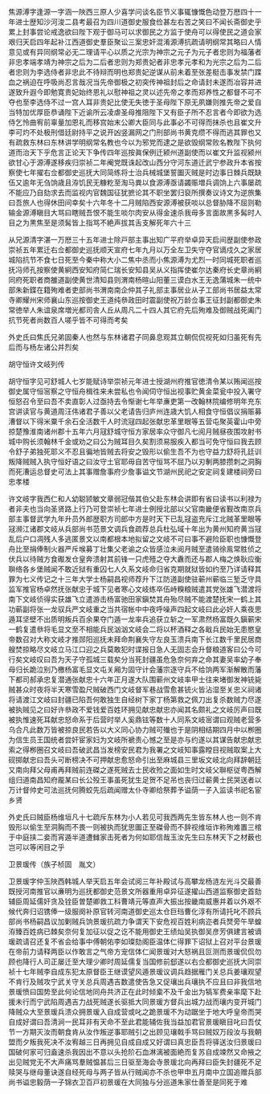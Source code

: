 <!-- { "loadSidebar": true } -->
焦源溥字逢源一字涵一陜西三原人少喜学问谈名臣节义事辄慷慨色动登万厯四十一年进士歴知沙河浚二县考最召为四川道御史服食俭甚左右苦之笑曰不闻长斋御史乎累上封事尝论戒逸欲曰陛下观于御马可以求御民之方监于使舟可以得使民之道会家艰归天启四年起补江西道御史羣臣聚讼三案忠奸混淆源溥抗疏请明纲常其略曰人情意见或有异同纲常必无二理请平心以质之光宗为神宗之元子为元子者忠则为福藩者非忠孝端孝靖为神宗之后为二后者忠则为郑贵妃者非忠孝元孝和为光宗之后为二后者忠则为李选侍者非忠此不待辩而明也郑贵妃逆谋从前未着至张差梃击事发禁门蹀血之祸迫在呼吸尚忍言哉况当先帝御极之初突传神祖封后之命请封未遂而冶容并进遂致升遐今即勉寛贵妃始终恩礼以慰神祖之灵以述先帝之孝而郑养性之都督不可不夺也至李选侍不过一宫人耳非贵妃比使无失徳于圣母陛下原无夙嫌则推先帝之爱自当特加优厚臣恭诵陛下近谕所云凌虐圣母推阻陛下又有臣子所不忍言者今即欲为选侍乞怜曲宥前辜量加恩礼而移宫始末公卿大臣同与此事必不可得而抹杀也且崔文升李可灼不处极刑借廷尉持平之说开凶竖漏网之门刑部尚书黄克缵不得而逃其罪也又有疏救东林曰东林讲学明纲常名教也今以为邪党而逮之是欲毁纲常败名教陛下执何道而治天下乎危言正论天下争传四年巡按眞保例迁颍州道副使而以崔文升监视颍州欲甘心于源溥遂移疾归崇祯二年阉党既诛起改山西分守河东道迁武宁参政升本省按察使七年擢右佥都御史巡抚大同简练将士治兵械城堡誓圗灭贼是时边事日棘兵既缺伍又逾年无刍饷歳且洊饥民无糠籺至淘马粪以食源溥亟请蠲赈増兵调饷上六事屡疏不能应乃自劾求去而监视内官魏国征犹摭论其不职坐罢归裒所撰奏议诗文为逆旅集曰吾旅人也得休田间幸矣十六年冬十二月贼陷西安源溥被获啖以总督胁降不屈则勒输金源溥瞋目大骂曰瞎贼吾恨不能生啖尔肉安从得金速杀我毋多言面故黒多髯时人目之为黒焦至是须髯皆上指骂不絶声拔其舌支解死年六十三

从兄源清字湛一万厯三十五年进士除戸部主事出知广平府举卓异天启间歴副使参政崇祯五年累迁右佥都御史巡抚顺天宣府七年九月以万全左卫失守夺官谪戍久之家居城陷抗节不食七日死至今秦中称大小二焦中丞而小焦源溥为尤烈一时同城死职者巡抚冯师孔按察使黄絅西安知府简仁瑞长安知县吴从义指挥使崔尔达秦府长史章尚絅同府死职者商雒道副使黄世清知县则渭南杨暄山阳董三谟白水王无逸蒲城朱一统中部朱新鍱在籍殉难者吏部尚书渭南南企仲其子礼部主事居业从子工部尚书居益太常寺卿耀州宋师襄山东巡按御史王道纯叅政田时震副使祝万龄佥事王征封副都御史朱常徳举人朱谊泉席増光都司舎人丘从周凡二十四人其它府先后殉难及御贼战死阖门抗节死者尚数百人嗟乎皆不可得而考矣

外史氏曰焦氏兄弟固秦人也然与东林诸君子同鼻息观其立朝侃侃视死如归虽死有先后而与杨左诸公并烈矣

胡守恒许文岐列传

胡守恒字见可舒城人七岁能赋诗举崇祯元年进士授湖州府推官徳清令某以贿闻巡按御史属守恒宻察之守恒舟楫徃来未尝私也令闻伺守恒出视事贮黄金菜瓮中投入署守恒怒召令至曰吾不卖直彰人过亟持去令惭谢七年举亷吏第一改翰林院编修明年充东宫讲读官与黄道周汪伟诸君子善以父老请告归庐州连歳大饥人相食守恒倡议捐赈募漕督以下得米粟千余石全活数千人时流冦四起张献忠革里眼等五营屯聚英霍山中旁掠楚豫淮南诸州郡十五年六月冦舒城守恒方家居率众守御凡七阅月贼昼夜围攻射书城中购长须翰林千金或劝之曰公为贼耳目久矣割须易服疾入都当可免守恒曰我去顾令舒子弟独死耶义不忍且徧地皆贼去将安之毁形以偷生吾不为也守益力舒将孔廷训叛降贼贼入执守恒好语之曰汝守土官耶毋自苦守恒骂不屈乃以刃剸两膝攒刺之洞胸而死漕运总督史可法上其事赠詹事府少詹事谥文节湖州民祀之安定祠复建楼祠旁曰忠孝楼

许文岐字我西仁和人幼聪颕敏文章弱冠偕其伯父赴东林会讲即有省曰读书以利禄为者非夫也当向圣贤路上行乃可登崇祯七年进士例授北部以父官南畿便省觐改南京兵部主事督武学九年升员外郎歴职方司郎中方是时天下已乱冦盗充斥江北贼革里眼等冦濒江诸郡文岐从兵部尚书范景文调兵食疏荐总兵杜弘域十年出为黄州知府黄当冦乱后户口凋残人多逃匿景文以南都根本地拟留之文岐不可曰事不避险臣职也慷慨登舟比至捐俸制火器严斥堠募丁壮集父老谕之众皆感泣未阅月贼至遣骑徐鳯常胜侦之伏兵以待贼方食礟发仓皇奔溃射其前锋一只虎殪之夺大纛而还与郡人梅之焕耿应衡聨络各乡堡贼闻不敢近狱有重囚七人久系文岐命归省克期就狱皆如约至乃详请释其罪为七义传记之十三年大学士杨嗣昌视师荐升下江防道副使驻蕲州蕲临三堑乏守具监军推官杨卓然抚张献忠于城下见者寒心文岐练卒伍峙糗粮贼遣其党张雄飞潜渡将南下文岐侦得实获雄飞立遣游击杨富驰田家鎭焚其舟殆尽贼不能渡楚抚宋一鹤上其功蕲副将张一龙驭兵严文岐重之当共宿帐中中夜呼噪声四起文岐曰此必奸人乘夜思遁耳坚壁不出质明叛兵百余果夺门遁一龙率兵追获立斩之一军肃然杨富既久鎭蕲宋一鹤复遣叅将毛显文至不相能兵民汹汹文岐会二将以杯酒释之各戢兵民始无患愍皇帝数召对大称文岐才推郧阳巡抚未拜命荆襄失守左良玉溃兵南下长江数千里民居商艘焚掠略尽文岐立马江口迎之兵莫敢犯时谍报日急人无固志会升督粮道客曰公今可行矣文岐叹曰吾为天子守孤城三载矣分当死封疆虽危急奈何弃之命其妻吴率幼子奉母归长跪泣别乃檄杨富毛显文屯关厢为固守计会藩宗逐守兵不给饷两军渐解散而藩下都司郝承忠复潜通张献忠十六年正月遂大队围蕲州文岐率甲士往来堵御发神铳毙贼甚众时夜将半天寒雪盈尺贼破西门文岐督军巷战雪愈甚铳火皆沾湿至关忠义祠诸将请渡江文岐曰封疆已陷吾何敢独生自经树下家丁杨第救之佩刀出复杀数贼力尽遂被执贼见之曰好许叅政不爱钱爱百姓环拥见献忠献忠亦闻其名颇礼之文岐厉声曰既被执惟速死耳献忠怒命系于后营时举人奚鼎铉等数十人同系文岐宻谓曰观贼老营多乌合凡此数万皆被掠良民若告以大义同心协力贼可殱也于是阴相结期四月中以栁圈为信生员王国统者尝奸宦家妇为文岐所褫责心憾之至是亦与约遂以其谋告献忠献忠索之得栁圈召文岐曰吾破武昌当发榜安民君为我署之文岐知事露瞠目视贼取案上大砚掷献忠曰吾头可断榜决不可押献忠愈怒命引出至麻城县三里坂文岐北向拜辞朝廷又南向拜父母甫再拜贼前连磔之遂死贼去士民收殓之面如生时文岐父聨枢従粤西解组归道南昌知府龎某曰长公殁王事虽死犹生足贺不足吊也丧归过蕲黄士民哭送者以万计督帅史可法巡抚何腾蛟先后疏闻赠太仆寺卿给祭葬予谥荫一子入监读书祀名宦乡贤

外史氏曰贼臣杨维垣凡十七疏斥东林为小人若见可我西两先生皆东林人也一则不肯毁形以偷生至洞胸而不畏一则被执而犹思圗正至磔骨而不辞视维垣诈称殉难置三棺于中庭挟二妾而宵遁半道遭雠家击死者为何如耶信哉玉汝先生曰东林天下之材薮也岂可以等闲目之乎

卫景瑗传（族子桢固　胤文）

卫景瑗字仲玉陜西韩城人举天启五年会试阅三年补殿试与高攀龙杨涟左光斗交最善既授河南推官以亷明为巡抚都御史范景文所器重用卓异征遂擢山西道监察御史首劾辅臣周延儒奸贪及铨臣曽楚卿救工科曹靖元等直声大振出按畿南威惠并着以外艰不候代奔归诏镌俸一级服阕补原官转河南道御史巡太仓巨珰曹化淳有所请托叱不顾兵部尚书杨嗣昌议加剿贼兵饷景瑗抗疏力争谓天下安危视百姓利病迩者兵燹旁午旱蝗洊臻百姓病已棘矣奈何复加征以促之讫不能用御史王绩灿吴执御吴彦芳俱建言被谪瑗疏请召还复不省会给事中傅朝佑李如璨劾阁臣温体仁得罪下诏狱上召对平台景瑗在帝前力请释两臣以作敢言之气帝方宠信体仁闻景瑗对大怒祸且叵测而景瑗侃侃勿顾也降行人司正屡迁至大理少卿时周延儒复当国修前郄遂以右佥都御史巡抚大同崇祯十七年贼李自成东犯太原督臣王继谟望风遁景瑗议调兵趋据雁门关总兵姜瓖观望不肯行及贼攻宁武关守关总兵周遇吉数遣使告急又促瓖出兵瓖执不应且曰非我信地景瑗愤曰国势至此何论信地同舟共济正在此时倾槖不及千金出为犒军费亲率麾下赴援未行而宁武陷周遇吉力战死贼遂长驱抵大同景瑗方督兵出城力战而瓖内变开城门降贼众大至景瑗兵溃众拥景瑗入自成营或叱之跪景瑗不为动踞坐于地大呼皇帝而哭自成好谓曰吾清涧一民耳非有天命不至此君能辅佐我当益加君官景瑗瞋目叱曰吾仗节一方期灭汝而朝食肯从汝作叛逆事耶贼引之出顾见瓖戟手骂曰贼奴万段汝与我朝盟而夕叛我死决不汝宥越三日再拥见自成自成又好谓曰真忠臣吾将驿送汝归景瑗曰国破何家可归盍速杀我因出不意以头抢阶石血淋漓被面絶而复苏自成竦然又命掖之出见贼党无不大声痛骂羣贼愠甚后三日驱至海会寺景瑗北向再拜曰臣失封疆死不足赎哭与继母董诀遂自经死母与两子皆从行贼闻亦不杀也甲申五月南中立国追赠兵部尚书谥忠毅荫一子锦衣卫百戸初景瑗在大同独与分巡道朱家仕善至是同死于难


